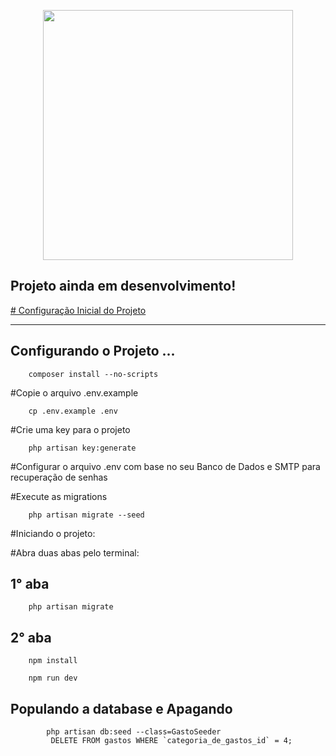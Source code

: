 <p align="center"><a href="https://laravel.com" target="_blank"><img src="https://raw.githubusercontent.com/laravel/art/master/logo-lockup/5%20SVG/2%20CMYK/1%20Full%20Color/laravel-logolockup-cmyk-red.svg" width="400"></a></p>


## Projeto ainda em desenvolvimento!

<p><a href="#config"># Configuração Inicial do Projeto</a></p>

<hr>
<p id="config">

## Configurando o Projeto ...
 
        composer install --no-scripts
     
#Copie o arquivo .env.example

        cp .env.example .env

#Crie uma key para o projeto

        php artisan key:generate

#Configurar o arquivo .env com base no seu Banco de Dados e SMTP para recuperação de senhas 

#Execute as migrations

        php artisan migrate --seed


#Iniciando o projeto:

#Abra duas abas pelo terminal:

## 1° aba       

        php artisan migrate

## 2° aba       

        npm install 
        
        npm run dev 

## Populando a database e Apagando
            php artisan db:seed --class=GastoSeeder
             DELETE FROM gastos WHERE `categoria_de_gastos_id` = 4;

</p> 
